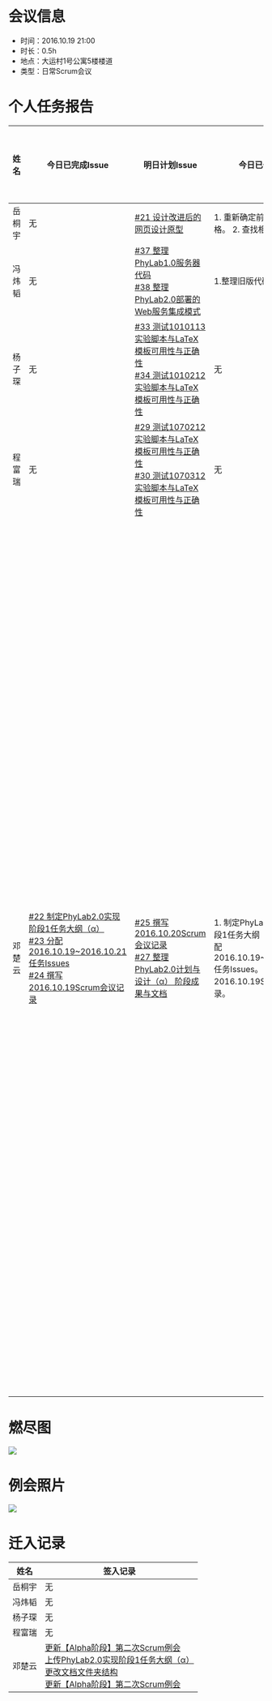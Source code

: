 # 会议信息

* 时间：2016.10.19 21:00
* 时长：0.5h
* 地点：大运村1号公寓5楼楼道
* 类型：日常Scrum会议

# 个人任务报告

| 姓名 | 今日已完成Issue | 明日计划Issue | 今日已做事务 | 工作困难 | 今日工作时长 |
| --- | --- | --- | --- | --- | --- |
| 岳桐宇 | 无 | [#21 设计改进后的网页设计原型](https://github.com/default1406/PhyLab/issues/21) | 1. 重新确定前端设计风格。 2. 查找相关素材。 | 无 | 1h |
| 冯炜韬 | 无 | [#37 整理PhyLab1.0服务器代码](https://github.com/default1406/PhyLab/issues/37)<br/>[#38 整理PhyLab2.0部署的Web服务集成模式](https://github.com/default1406/PhyLab/issues/38) | 1.整理旧版代码。 | 无 | 1h |
| 杨子琛 | 无 | [#33 测试1010113实验脚本与LaTeX模板可用性与正确性](https://github.com/default1406/PhyLab/issues/33)<br/>[#34 测试1010212实验脚本与LaTeX模板可用性与正确性](https://github.com/default1406/PhyLab/issues/34) | 无 | 无 | 0h |
| 程富瑞 | 无 | [#29 测试1070212实验脚本与LaTeX模板可用性与正确性](https://github.com/default1406/PhyLab/issues/29)<br/>[#30 测试1070312实验脚本与LaTeX模板可用性与正确性](https://github.com/default1406/PhyLab/issues/30) | 无 | 无 | 0h |
| 邓楚云 | [#22 制定PhyLab2.0实现阶段1任务大纲（α）](https://github.com/default1406/PhyLab/issues/22)<br/>[#23 分配2016.10.19~2016.10.21任务Issues](https://github.com/default1406/PhyLab/issues/23)<br/>[#24 撰写2016.10.19Scrum会议记录](https://github.com/default1406/PhyLab/issues/24) | [#25 撰写2016.10.20Scrum会议记录](https://github.com/default1406/PhyLab/issues/25)<br/>[#27 整理PhyLab2.0计划与设计（α） 阶段成果与文档](https://github.com/default1406/PhyLab/issues/27) | 1. 制定PhyLab2.0实现阶段1任务大纲（α）。 2. 分配2016.10.19~2016.10.21任务Issues。 3. 撰写2016.10.19Scrum会议记录。 | 1. 部分组员消极怠工，PM无法推动项目进展。 2. 由于组员们实际工作量较低，开会过程中PM想激发大家斗志，但是遭到大家反感，认为浪费时间，形成恶性循环。 3. 经常受到部分组员的讥笑、嘲讽和诡辩，导致PM怀疑自身的工作价值，情绪低落。 4. 部分组员缺少项目责任感，工作成果质量较低。 | 4h |

# 燃尽图

![](http://images.cnblogs.com/cnblogs_com/Default1406/889885/o_%e7%87%83%e5%b0%bd%e5%9b%be20161019.png)

# 例会照片

![](http://images.cnblogs.com/cnblogs_com/Default1406/889885/o_Scrum%e4%be%8b%e4%bc%9a20161019.jpg)

# 迁入记录

| 姓名 | 签入记录 |
| --- | --- |
| 岳桐宇 | 无 |
| 冯炜韬 | 无 |
| 杨子琛 | 无 |
| 程富瑞 | 无 |
| 邓楚云 | [更新【Alpha阶段】第二次Scrum例会](https://github.com/default1406/PhyLab/commit/a17483763465ef6b774eaddca8907cb25557c179)<br/>[上传PhyLab2.0实现阶段1任务大纲（α）](https://github.com/default1406/PhyLab/commit/238cddfdc62323d815404b49101fe287a7e61e89)<br/>[更改文档文件夹结构](https://github.com/default1406/PhyLab/commit/58da79d351078d9e583190355ff31ee755c636bc)<br/>[更新【Alpha阶段】第二次Scrum例会](https://github.com/default1406/PhyLab/commit/49d79f9c0ca421ad87dce3e2c815c5dc8fca7a6e) |